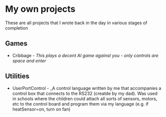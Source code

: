 # My own projects
These are all projects that I wrote back in the day in various stages of completion

## Games
- Cribbage _- This plays a decent AI game against you - only controls are space and enter_
## Utilities
- UserPortControl - _A control language written by me that accompanies a control box that connects to the RS232 (creatde by my dad). Was used in schools where the children could attach all sorts of sensors, motors, etc to the control board and program them via my language (e.g. if heatSensor=on, turn on fan)
